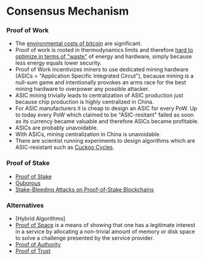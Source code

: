 # Consensus Mechanism

### Proof of Work
- The [environmental costs of bitcoin](https://j3l7h.de/talks/2012-09-20_Environmental_Cost_of_Bitcoin.pdf) are significant.
- Proof of work is rooted in thermodynamics limits and therefore [hard to optimize in terms of "waste"](https://download.wpsoftware.net/bitcoin/asic-faq.pdf) of energy and hardware, simply because less energy equals lower security.
- Proof of Work incentivizes miners to use dedicated mining hardware (ASICs = "Application Specific Integrated Circut"), because mining is a null-sum game and intentionally provokes an arms race for the best mining hardware to overpower any possible attacker.
- ASIC mining trivially leads to centralization of ASIC production just because chip production is highly centralized in China.
- For ASIC manufacturers it is cheap to design an ASIC for every PoW. Up to today every PoW which claimed to be "ASIC-resitant" failed as soon as its currency became valuable and therefore ASICs became profitable.
- ASICs are probably unavoidable.
- With ASICs, mining centralization in China is unavoidable.
- There are scientist running experiments to design algorithms which are ASIC-resistant such as [Cuckoo Cycles](https://github.com/tromp/cuckoo).

### Proof of Stake
- [Proof of Stake](https://download.wpsoftware.net/bitcoin/pos.pdf)
- [Ouborous](https://eprint.iacr.org/2016/889.pdf)
- [Stake-Bleeding Attacks on Proof-of-Stake Blockchains](https://eprint.iacr.org/2018/248.pdf)

### Alternatives
- [Hybrid Algorithms]
- [Proof of Space](https://en.wikipedia.org/wiki/Proof-of-space) is a means of showing that one has a legitimate interest in a service by allocating a non-trivial amount of memory or disk space to solve a challenge presented by the service provider.
- [Proof of Authority]()
- [Proof of Trust]()
